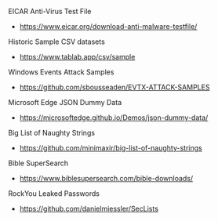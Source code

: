 EICAR Anti-Virus Test File
- https://www.eicar.org/download-anti-malware-testfile/

Historic Sample CSV datasets
- https://www.tablab.app/csv/sample

Windows Events Attack Samples
- https://github.com/sbousseaden/EVTX-ATTACK-SAMPLES

Microsoft Edge JSON Dummy Data
- https://microsoftedge.github.io/Demos/json-dummy-data/

Big List of Naughty Strings
- https://github.com/minimaxir/big-list-of-naughty-strings

Bible SuperSearch
- https://www.biblesupersearch.com/bible-downloads/

RockYou Leaked Passwords
- https://github.com/danielmiessler/SecLists
